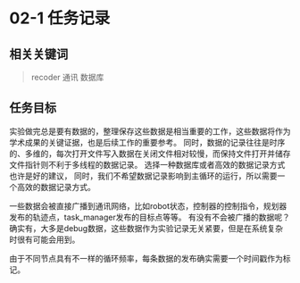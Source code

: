 # 02-1 任务记录

## 相关关键词

> recoder 通讯 数据库

## 任务目标

实验做完总是要有数据的，整理保存这些数据是相当重要的工作，这些数据将作为学术成果的关键证据，也是后续工作的重要参考。
同时，数据的记录往往是时序的、多维的，每次打开文件写入数据在关闭文件相对较慢，而保持文件打开并储存文件指针则不利于多线程的数据记录。
选择一种数据库或者高效的数据记录方式也许是好的建议，
同时，我们不希望数据记录影响到主循环的运行，所以需要一个高效的数据记录方式。

一些数据会被直接广播到通讯网络，比如robot状态，控制器的控制指令，规划器发布的轨迹点，task_manager发布的目标点等等。
有没有不会被广播的数据呢？确实有，大多是debug数据，这些数据作为实验记录无关紧要，但是在系统复杂时很有可能会用到。

由于不同节点具有不一样的循环频率，每条数据的发布确实需要一个时间戳作为标记。
